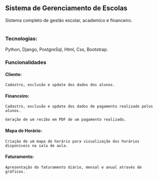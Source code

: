 <h2>Sistema de Gerenciamento de Escolas</h2>

Sistema completo de gestão escolar, academico e financeiro.
<br>
<br>
<h3>Tecnologias: </h3>
Python, Django, PostgreSql, Html, Css, Bootstrap.</h3>

<br>
<h3>Funcionalidades</h3>
<h4>Cliente:</h3>

`Cadastro, exclusão e update dos dados dos alunos.`

<h4>Financeiro:</h3>

`Cadastro, exclusão e update dos dados de pagamento realizado pelos alunos.`

`Geração de um recibo em PDF de um pagamento realizado.`

<h4>Mapa de Horário:</h3>

`Criação de um mapa de horário para visualização dos horários disponíveis na sala de aula.`

<h4>Faturamento:</h3>

`Apresentação do faturamento diário, mensal e anual através de gráficos.`
<br>




